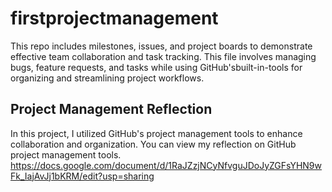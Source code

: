 # firstprojectmanagement
This repo includes milestones, issues, and project boards to demonstrate effective team collaboration and task tracking. This file involves managing bugs, feature requests, and tasks while using GitHub'sbuilt-in-tools for organizing and streamlining project workflows.

## Project Management Reflection 
In this project, I utilized GitHub's project management tools to enhance collaboration and organization. You can view my reflection on GitHub project management tools.
https://docs.google.com/document/d/1RaJZzjNCyNfvguJDoJyZGFsYHN9wFk_IajAvJj1bKRM/edit?usp=sharing
